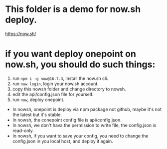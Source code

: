 # This folder is a demo for now.sh deploy.

https://now.sh/

# if you want deploy onepoint on now.sh, you should do such things:

1. run `npm i -g now@16.7.3`, install the now.sh cli.
2. run `now login`, login your now.sh account.
3. copy this nowsh folder and change directory to nowsh.
4. edit the api/config.json file for yourself.
4. run `now`, deploy onepoint.

- In nowsh, onepoint is deploy via npm package not github, maybe it's not the latest but it's stable.
- In nowsh, the conepoint config file is api/config.json.
- In nowsh, we don't hava the permission to write file, the config.json is read-only.
- In nowsh, if you want to save your config, you need to change the config.json in you local host, and deploy it again.